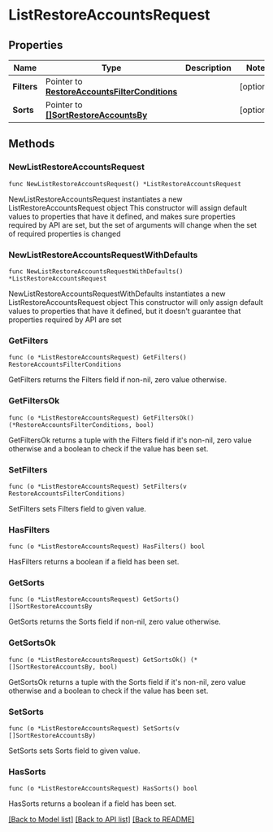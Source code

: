 # ListRestoreAccountsRequest

## Properties

Name | Type | Description | Notes
------------ | ------------- | ------------- | -------------
**Filters** | Pointer to [**RestoreAccountsFilterConditions**](RestoreAccountsFilterConditions.md) |  | [optional] 
**Sorts** | Pointer to [**[]SortRestoreAccountsBy**](SortRestoreAccountsBy.md) |  | [optional] 

## Methods

### NewListRestoreAccountsRequest

`func NewListRestoreAccountsRequest() *ListRestoreAccountsRequest`

NewListRestoreAccountsRequest instantiates a new ListRestoreAccountsRequest object
This constructor will assign default values to properties that have it defined,
and makes sure properties required by API are set, but the set of arguments
will change when the set of required properties is changed

### NewListRestoreAccountsRequestWithDefaults

`func NewListRestoreAccountsRequestWithDefaults() *ListRestoreAccountsRequest`

NewListRestoreAccountsRequestWithDefaults instantiates a new ListRestoreAccountsRequest object
This constructor will only assign default values to properties that have it defined,
but it doesn't guarantee that properties required by API are set

### GetFilters

`func (o *ListRestoreAccountsRequest) GetFilters() RestoreAccountsFilterConditions`

GetFilters returns the Filters field if non-nil, zero value otherwise.

### GetFiltersOk

`func (o *ListRestoreAccountsRequest) GetFiltersOk() (*RestoreAccountsFilterConditions, bool)`

GetFiltersOk returns a tuple with the Filters field if it's non-nil, zero value otherwise
and a boolean to check if the value has been set.

### SetFilters

`func (o *ListRestoreAccountsRequest) SetFilters(v RestoreAccountsFilterConditions)`

SetFilters sets Filters field to given value.

### HasFilters

`func (o *ListRestoreAccountsRequest) HasFilters() bool`

HasFilters returns a boolean if a field has been set.

### GetSorts

`func (o *ListRestoreAccountsRequest) GetSorts() []SortRestoreAccountsBy`

GetSorts returns the Sorts field if non-nil, zero value otherwise.

### GetSortsOk

`func (o *ListRestoreAccountsRequest) GetSortsOk() (*[]SortRestoreAccountsBy, bool)`

GetSortsOk returns a tuple with the Sorts field if it's non-nil, zero value otherwise
and a boolean to check if the value has been set.

### SetSorts

`func (o *ListRestoreAccountsRequest) SetSorts(v []SortRestoreAccountsBy)`

SetSorts sets Sorts field to given value.

### HasSorts

`func (o *ListRestoreAccountsRequest) HasSorts() bool`

HasSorts returns a boolean if a field has been set.


[[Back to Model list]](../README.md#documentation-for-models) [[Back to API list]](../README.md#documentation-for-api-endpoints) [[Back to README]](../README.md)


